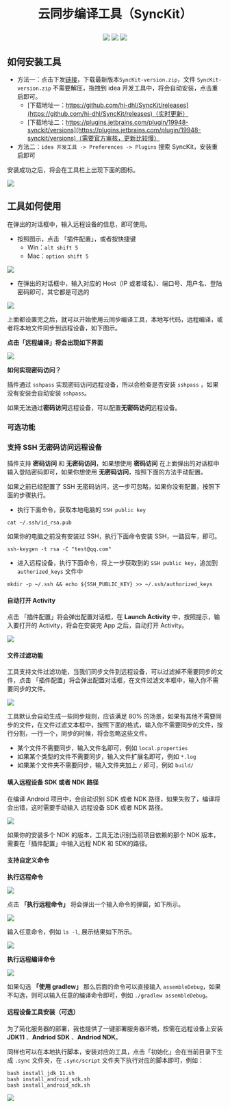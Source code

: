 # <p align="center"> 云同步编译工具（SyncKit） </p>


<p align="center">
<a href="https://github.com/hi-dhl"><img src="https://img.shields.io/badge/GitHub-HiDhl-4BC51D.svg?style=flat"></a>  

<img src="https://img.shields.io/badge/version-2.0-orange.svg"/>
<img src="https://img.shields.io/badge/language-kotlin-lightgrey.svg"/> 
</p>

## 如何安装工具

* 方法一：点击下发[链接](https://github.com/hi-dhl/SyncKit/releases)，下载最新版本`SyncKit-version.zip`，文件 `SyncKit-version.zip` 不需要解压，拖拽到 idea 开发工具中，将会自动安装，点击重启即可。
  * [下载地址一：https://github.com/hi-dhl/SyncKit/releases](https://github.com/hi-dhl/SyncKit/releases)（实时更新）
  * [下载地址二：https://plugins.jetbrains.com/plugin/19948-synckit/versions](https://plugins.jetbrains.com/plugin/19948-synckit/versions)（需要官方审核，更新比较慢）
* 方法二：`idea 开发工具 -> Preferences -> Plugins` 搜索 SyncKit，安装重启即可

安装成功之后，将会在工具栏上出现下面的图标。

![](https://img.hi-dhl.com/16650664173995.jpg)


## 工具如何使用

在弹出的对话框中，输入远程设备的信息，即可使用。

* 按照图示，点击 「插件配置」，或者按快捷键
    * Win：`alt shift 5`   
    * Mac：`option shift 5`

![](https://img.hi-dhl.com/16670333932446.jpg)

* 在弹出的对话框中，输入对应的 Host（IP 或者域名）、端口号、用户名、登陆密码即可，其它都是可选的

![](https://img.hi-dhl.com/166703183957341.jpg)

上面都设置完之后，就可以开始使用云同步编译工具，本地写代码，远程编译，或者将本地文件同步到远程设备，如下图示。

**点击「远程编译」将会出现如下界面**

![](https://img.hi-dhl.com/16649650280751.gif)

**如何实现密码访问？**

插件通过 `sshpass` 实现密码访问远程设备，所以会检查是否安装 `sshpass` ，如果没有安装会自动安装 `sshpass`。

如果无法通过**密码访问**远程设备，可以配置**无密码访问**远程设备。

### 可选功能

### 支持 SSH 无密码访问远程设备

插件支持 **密码访问** 和 **无密码访问**，如果想使用 **密码访问** 在上面弹出的对话框中输入登陆密码即可，如果你想使用 **无密码访问**，按照下面的方法手动配置。

如果之前已经配置了 SSH 无密码访问，这一步可忽略，如果你没有配置，按照下面的步骤执行。

* 执行下面命令，获取本地电脑的 `SSH public key`

```
cat ~/.ssh/id_rsa.pub
``` 

如果你的电脑之前没有安装过 SSH，执行下面命令安装 SSH，一路回车，即可。


```
ssh-keygen -t rsa -C "test@qq.com"
```

* 进入远程设备，执行下面命令，将上一步获取到的 `SSH public key`，追加到 `authorized_keys` 文件中

```
mkdir -p ~/.ssh && echo ${SSH_PUBLIC_KEY} >> ~/.ssh/authorized_keys
```



#### 自动打开 Activity

点击 「插件配置」将会弹出配置对话框，在 **Launch Activity** 中，按照提示，输入要打开的 Activity，将会在安装完 App 之后，自动打开 Activity。

![](https://img.hi-dhl.com/16650666168955.jpg)

#### 文件过滤功能

工具支持文件过滤功能，当我们同步文件到远程设备，可以过滤掉不需要同步的文件，点击 「插件配置」将会弹出配置对话框，在文件过滤文本框中，输入你不需要同步的文件。

![](https://img.hi-dhl.com/16650666510988.jpg)


工具默认会自动生成一些同步规则，应该满足 80% 的场景，如果有其他不需要同步的文件，在文件过滤文本框中，按照下面的格式，输入你不需要同步的文件，按行分割，一行一个，同步的时候，将会忽略这些文件。

* 某个文件不需要同步，输入文件名即可，例如 `local.properties`
* 如果某个类型的文件不需要同步，输入文件扩展名即可，例如 `*.log`
* 如果某个文件夹不需要同步，输入文件夹加上 `/` 即可，例如 `build/`

#### 填入远程设备 SDK 或者 NDK 路径

在编译 Android 项目中，会自动识别 SDK 或者 NDK 路径，如果失败了，编译将会出错，这时需要手动输入 远程设备 SDK 或者 NDK 路径。

![](https://img.hi-dhl.com/16650666987696.jpg)


如果你的安装多个 NDK 的版本，工具无法识别当前项目依赖的那个 NDK 版本，需要在「插件配置」中输入远程 NDK 和 SDK的路径。


#### 支持自定义命令

**执行远程命令**

![](https://img.hi-dhl.com/16659296169419.jpg)

点击 **「执行远程命令」** 将会弹出一个输入命令的弹窗，如下所示。

![](https://img.hi-dhl.com/16659297498812.jpg)

输入任意命令，例如 `ls -l`, 展示结果如下所示。

![](https://img.hi-dhl.com/16659310248785.jpg)

**执行远程编译命令**

![](https://img.hi-dhl.com/166593076828241.jpg)

如果勾选 **「使用 gradlew」** 那么后面的命令可以直接输入 `assembleDebug`，如果不勾选，则可以输入任意的编译命令即可，例如 `./gradlew assembleDebug`。

#### 远程设备工具安装（可选）

为了简化服务器的部署，我也提供了一键部署服务器环境，按需在远程设备上安装 **JDK11** 、**Andriod SDK** 、**Andriod NDK**。

同样也可以在本地执行脚本，安装对应的工具，点击「初始化」会在当前目录下生成 `.sync` 文件夹，在 `.sync/script` 文件夹下执行对应的脚本即可，例如：

```
bash install_jdk_11.sh
bash install_android_sdk.sh
bash install_android_ndk.sh
```

![](https://img.hi-dhl.com/16650665616246.jpg)


